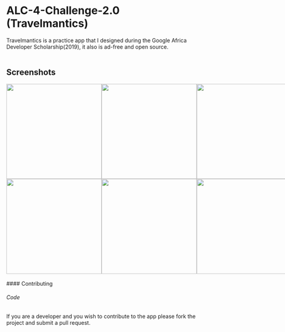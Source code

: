 # ALC-4-Challenge-2.0 (Travelmantics)

Travelmantics is a practice app that I designed during the Google Africa Developer Scholarship(2019), it also is ad-free and open source.
</br></br>

## Screenshots
<div style="display:flex;" >
  <img width="250" src="https://user-images.githubusercontent.com/22616354/71959011-60923100-31fa-11ea-9b7b-1b82666a87c6.png">
  <img width="250" src="https://user-images.githubusercontent.com/22616354/71959015-625bf480-31fa-11ea-9dda-b8f161c16171.png">
  <img width="250" src="https://user-images.githubusercontent.com/22616354/71959023-6556e500-31fa-11ea-8a26-322af7a6c3a5.png">
  
</div>

<div style="display:flex;" >
  <img width="250" src="https://user-images.githubusercontent.com/22616354/71959024-67b93f00-31fa-11ea-89e0-ca2f647413da.png">
  <img width="250" src="https://user-images.githubusercontent.com/22616354/71959033-6e47b680-31fa-11ea-815b-d6ce29abca73.png">
  <img width="250" src="https://user-images.githubusercontent.com/22616354/71959040-7273d400-31fa-11ea-9121-1453bd74b2fb.png">
  <img width="250" src="https://user-images.githubusercontent.com/22616354/71959052-7869b500-31fa-11ea-99ee-112669e12a6a.png">
  
</div>

</br>
#### Contributing

###### Code 
If you are a developer and you wish to contribute to the app please fork the project
and submit a pull request.
